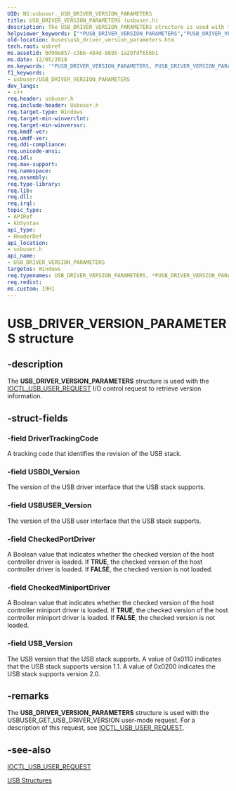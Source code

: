 ```yaml
---
UID: NS:usbuser._USB_DRIVER_VERSION_PARAMETERS
title: USB_DRIVER_VERSION_PARAMETERS (usbuser.h)
description: The USB_DRIVER_VERSION_PARAMETERS structure is used with the IOCTL_USB_USER_REQUEST I/O control request to retrieve version information.helpviewer_keywords: ["*PUSB_DRIVER_VERSION_PARAMETERS","PUSB_DRIVER_VERSION_PARAMETERS","PUSB_DRIVER_VERSION_PARAMETERS structure pointer [Buses]","USB_DRIVER_VERSION_PARAMETERS","USB_DRIVER_VERSION_PARAMETERS structure [Buses]","buses.usb_driver_version_parameters","usbstrct_267b4211-9852-45ca-afde-9aa35274af90.xml","usbuser/PUSB_DRIVER_VERSION_PARAMETERS","usbuser/USB_DRIVER_VERSION_PARAMETERS"]
old-location: buses\usb_driver_version_parameters.htm
tech.root: usbref
ms.assetid: 0d90e857-c3bb-484d-8895-1a29fdf656b1
ms.date: 12/05/2018
ms.keywords: '*PUSB_DRIVER_VERSION_PARAMETERS, PUSB_DRIVER_VERSION_PARAMETERS, PUSB_DRIVER_VERSION_PARAMETERS structure pointer [Buses], USB_DRIVER_VERSION_PARAMETERS, USB_DRIVER_VERSION_PARAMETERS structure [Buses], buses.usb_driver_version_parameters, usbstrct_267b4211-9852-45ca-afde-9aa35274af90.xml, usbuser/PUSB_DRIVER_VERSION_PARAMETERS, usbuser/USB_DRIVER_VERSION_PARAMETERS'
f1_keywords:
- usbuser/USB_DRIVER_VERSION_PARAMETERS
dev_langs:
- c++
req.header: usbuser.h
req.include-header: Usbuser.h
req.target-type: Windows
req.target-min-winverclnt: 
req.target-min-winversvr: 
req.kmdf-ver: 
req.umdf-ver: 
req.ddi-compliance: 
req.unicode-ansi: 
req.idl: 
req.max-support: 
req.namespace: 
req.assembly: 
req.type-library: 
req.lib: 
req.dll: 
req.irql: 
topic_type:
- APIRef
- kbSyntax
api_type:
- HeaderDef
api_location:
- usbuser.h
api_name:
- USB_DRIVER_VERSION_PARAMETERS
targetos: Windows
req.typenames: USB_DRIVER_VERSION_PARAMETERS, *PUSB_DRIVER_VERSION_PARAMETERS
req.redist: 
ms.custom: 19H1
---
```


# USB_DRIVER_VERSION_PARAMETERS structure


## -description


The <b>USB_DRIVER_VERSION_PARAMETERS</b> structure is used with the <a href="https://docs.microsoft.com/windows/desktop/api/usbuser/ni-usbuser-ioctl_usb_user_request">IOCTL_USB_USER_REQUEST</a> I/O control request to retrieve version information.


## -struct-fields




### -field DriverTrackingCode

A tracking code that identifies the revision of the USB stack.


### -field USBDI_Version

The version of the USB driver interface that the USB stack supports.


### -field USBUSER_Version

The version of the USB user interface that the USB stack supports.


### -field CheckedPortDriver

A Boolean value that indicates whether the checked version of the host controller driver is loaded. If <b>TRUE</b>, the checked version of the host controller driver is loaded. If <b>FALSE</b>, the checked version is not loaded.


### -field CheckedMiniportDriver

A Boolean value that indicates whether the checked version of the host controller miniport driver is loaded. If <b>TRUE</b>, the checked version of the host controller miniport driver is loaded. If <b>FALSE</b>, the checked version is not loaded.


### -field USB_Version

The USB version that the USB stack supports. A value of 0x0110 indicates that the USB stack supports version 1.1. A value of 0x0200 indicates the USB stack supports version 2.0.


## -remarks



The <b>USB_DRIVER_VERSION_PARAMETERS</b> structure is used with the USBUSER_GET_USB_DRIVER_VERSION user-mode request. For a description of this request, see <a href="https://docs.microsoft.com/windows/desktop/api/usbuser/ni-usbuser-ioctl_usb_user_request">IOCTL_USB_USER_REQUEST</a>.




## -see-also




<a href="https://docs.microsoft.com/windows/desktop/api/usbuser/ni-usbuser-ioctl_usb_user_request">IOCTL_USB_USER_REQUEST</a>



<a href="https://docs.microsoft.com/windows-hardware/drivers/ddi/content/index">USB Structures</a>
 

 

